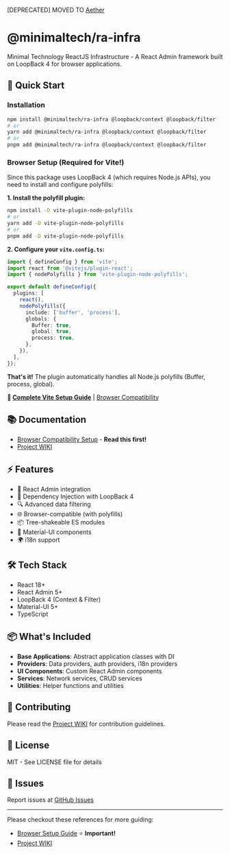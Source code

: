 [DEPRECATED] MOVED TO [Aether](https://github.com/phatnt199/aether)

# @minimaltech/ra-infra

Minimal Technology ReactJS Infrastructure - A React Admin framework built on LoopBack 4 for browser applications.

## 🚀 Quick Start

### Installation

```bash
npm install @minimaltech/ra-infra @loopback/context @loopback/filter
# or
yarn add @minimaltech/ra-infra @loopback/context @loopback/filter
# or
pnpm add @minimaltech/ra-infra @loopback/context @loopback/filter
```

### Browser Setup (Required for Vite!)

Since this package uses LoopBack 4 (which requires Node.js APIs), you need to install and configure polyfills:

**1. Install the polyfill plugin:**

```bash
npm install -D vite-plugin-node-polyfills
# or
yarn add -D vite-plugin-node-polyfills
# or
pnpm add -D vite-plugin-node-polyfills
```

**2. Configure your `vite.config.ts`:**

```typescript
import { defineConfig } from 'vite';
import react from '@vitejs/plugin-react';
import { nodePolyfills } from 'vite-plugin-node-polyfills';

export default defineConfig({
  plugins: [
    react(),
    nodePolyfills({
      include: ['buffer', 'process'],
      globals: {
        Buffer: true,
        global: true,
        process: true,
      },
    }),
  ],
});
```

**That's it!** The plugin automatically handles all Node.js polyfills (Buffer, process, global).

**📖 [Complete Vite Setup Guide](./VITE_SETUP.md)** | [Browser Compatibility](https://github.com/phatnt199/ra-infra/wiki/Browser-Compatibility-Setup)

## 📚 Documentation

- [Browser Compatibility Setup](https://github.com/phatnt199/ra-infra/wiki/Browser-Compatibility-Setup) - **Read this first!**
- [Project WIKI](https://github.com/phatnt199/ra-infra/wiki)

## ⚡ Features

- 🎯 React Admin integration
- 💉 Dependency Injection with LoopBack 4
- 🔍 Advanced data filtering
- 🌐 Browser-compatible (with polyfills)
- 📦 Tree-shakeable ES modules
- 🎨 Material-UI components
- 🌍 i18n support

## 🛠️ Tech Stack

- React 18+
- React Admin 5+
- LoopBack 4 (Context & Filter)
- Material-UI 5+
- TypeScript

## 📦 What's Included

- **Base Applications**: Abstract application classes with DI
- **Providers**: Data providers, auth providers, i18n providers
- **UI Components**: Custom React Admin components
- **Services**: Network services, CRUD services
- **Utilities**: Helper functions and utilities

## 🤝 Contributing

Please read the [Project WIKI](https://github.com/phatnt199/ra-infra/wiki) for contribution guidelines.

## 📄 License

MIT - See LICENSE file for details

## 🐛 Issues

Report issues at [GitHub Issues](https://github.com/phatnt199/ra-infra/issues)

---

Please checkout these references for more guiding:

- [Browser Setup Guide](https://github.com/phatnt199/ra-infra/wiki/Browser-Compatibility-Setup) ⭐ **Important!**
- [Project WIKI](https://github.com/phatnt199/ra-infra/wiki)
